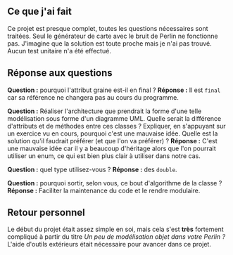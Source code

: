 ## Ce que j'ai fait
Ce projet est presque complet, toutes les questions nécessaires sont traitées. Seul le générateur de carte avec le bruit de Perlin ne fonctionne pas. J'imagine que la solution est toute proche mais je n'ai pas trouvé. Aucun test unitaire n'a été effectué.

## Réponse aux questions
**Question :** pourquoi l'attribut graine est-il en final ?
**Réponse :** Il est `final` car sa référence ne changera pas au cours du programme.

**Question :** Réaliser l'architecture que prendrait la forme d'une telle modélisation sous forme d'un diagramme UML. Quelle serait la différence d'attributs et de méthodes entre ces classes ? Expliquer, en s'appuyant sur un exercice vu en cours, pourquoi c'est une mauvaise idée. Quelle est la solution qu'il faudrait préférer (et que l'on va préférer) ?
**Réponse :** C'est une mauvaise idée car il y a beaucoup d'héritage alors que l'on pourrait utiliser un enum, ce qui est bien plus clair à utiliser dans notre cas.

**Question :** quel type utilisez-vous ?
**Réponse :** des `double`.

**Question :** pourquoi sortir, selon vous, ce bout d'algorithme de la classe ?
**Réponse :** Faciliter la maintenance du code et le rendre modulaire.

## Retour personnel
Le début du projet était assez simple en soi, mais cela s'est **très** fortement compliqué à partir du titre _Un peu de modélisation objet dans votre Perlin ?_ L'aide d'outils extérieurs était nécessaire pour avancer dans ce projet.
